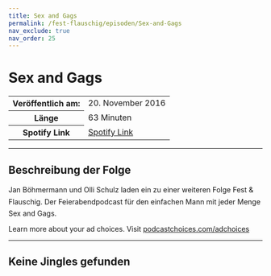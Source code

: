 ```yaml
---
title: Sex and Gags
permalink: /fest-flauschig/episoden/Sex-and-Gags
nav_exclude: true
nav_order: 25
---
```


# Sex and Gags
<table class="resp-table dcf-table dcf-table-responsive dcf-table-bordered dcf-table-striped dcf-w-100%">
                    <tbody>
                        <tr>
                            <th scope="row">Veröffentlich am:</th>
                            <td data-label="Veröffentlich am:">20. November 2016</td>
                        </tr>
                        <tr>
                            <th scope="row">Länge </th>
                            <td data-label="Länge ">63 Minuten</td>
                        </tr><tr>
                                <th scope="row">Spotify Link</th>
                                <td data-label="Spotify Link"><a href="https://open.spotify.com/episode/3OKjBD6sKGJL3GkJSNNYKp">Spotify Link</a></td>
                            </tr></tbody>
                </table>

***

## Beschreibung der Folge

<div>
Jan Böhmermann und Olli Schulz laden ein zu einer weiteren Folge Fest &amp; Flauschig. Der Feierabendpodcast für den einfachen Mann mit jeder Menge Sex and Gags. <br> <p> </p><p>Learn more about your ad choices. Visit <a href="https://podcastchoices.com/adchoices">podcastchoices.com/adchoices</a></p>  
</div>

***

## Keine Jingles gefunden